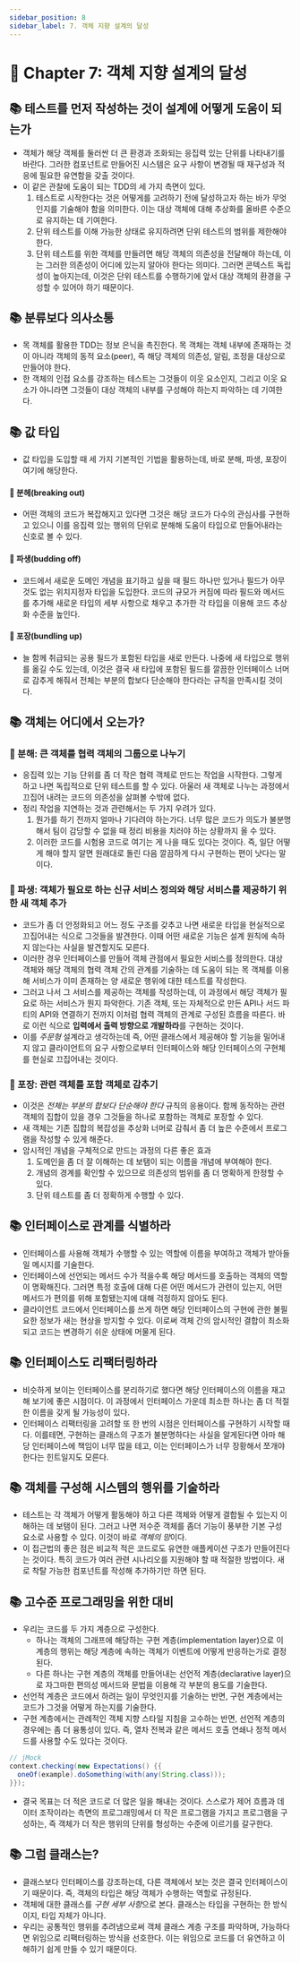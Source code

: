 ```yaml
---
sidebar_position: 8
sidebar_label: 7. 객체 지향 설계의 달성
---
```


# 🌈 Chapter 7: 객체 지향 설계의 달성

## 📚 테스트를 먼저 작성하는 것이 설계에 어떻게 도움이 되는가
- 객체가 해당 객체를 둘러싼 더 큰 환경과 조화되는 응집력 있는 단위를 나타내기를 바란다. 그러한 컴포넌트로 만들어진 시스템은 요구 사항이 변경될 때 재구성과 적응에 필요한 유연함을 갖출 것이다.
- 이 같은 관찰에 도움이 되는 TDD의 세 가지 측면이 있다.
  1. 테스트로 시작한다는 것은 어떻게를 고려하기 전에 달성하고자 하는 바가 무엇인지를 기술해야 함을 의미한다. 이는 대상 객체에 대해 추상화를 올바른 수준으로 유지하는 데 기여한다.
  2. 단위 테스트를 이해 가능한 상태로 유지하려면 단위 테스트의 범위를 제한해야 한다.
  3. 단위 테스트를 위한 객체를 만들려면 해당 객체의 의존성을 전달해야 하는데, 이는 그러한 의존성이 어디에 있는지 알아야 한다는 의미다. 그러면 콘텍스트 독립성이 높아지는데, 이것은 단위 테스트를 수행하기에 앞서 대상 객체의 환경을 구성할 수 있어야 하기 때문이다.

## 📚 분류보다 의사소통
- 목 객체를 활용한 TDD는 정보 은닉을 촉진한다. 목 객체는 객체 내부에 존재하는 것이 아니라 객체의 동적 요소(peer), 즉 해당 객체의 의존성, 알림, 조정을 대상으로 만들어야 한다.
- 한 객체의 인접 요소를 강조하는 테스트는 그것들이 이웃 요소인지, 그리고 이웃 요소가 아니라면 그것들이 대상 객체의 내부를 구성해야 하는지 파악하는 데 기여한다.

## 📚 값 타입
- 값 타입을 도입할 때 세 가지 기본적인 기법을 활용하는데, 바로 분해, 파생, 포장이 여기에 해당한다.

#### 🐶 분헤(breaking out)
- 어떤 객체의 코드가 복잡해지고 있다면 그것은 해당 코드가 다수의 관심사를 구현하고 있으니 이를 응집력 있는 행위의 단위로 분해해 도움이 타입으로 만들어내라는 신호로 볼 수 있다.

#### 🐶 파생(budding off)
- 코드에서 새로운 도메인 개념을 표기하고 싶을 때 필드 하나만 있거나 필드가 아무것도 없는 위치지정자 타입을 도입한다. 코드의 규모가 커짐에 따라 필드와 메서드를 추가해 새로운 타입의 세부 사항으로 채우고 추가한 각 타입을 이용해 코드 추상화 수준을 높인다.

#### 🐶 포장(bundling up)
- 늘 함께 취급되는 공용 필드가 포함된 타입을 새로 만든다. 나중에 새 타입으로 행위를 옮길 수도 있는데, 이것은 결국 새 타입에 포함된 필드를 깔끔한 인터페이스 너머로 감추게 해줘서 전체는 부분의 합보다 단순해야 한다라는 규칙을 만족시킬 것이다.

## 📚 객체는 어디에서 오는가?

### 🎈 분해: 큰 객체를 협력 객체의 그룹으로 나누기
- 응집력 있는 기능 단위를 좀 더 작은 협력 객체로 만드는 작업을 시작한다. 그렇게 하고 나면 독립적으로 단위 테스트를 할 수 있다. 아울러 새 객체로 나누는 과정에서 끄집어 내려는 코드의 의존성을 살펴볼 수밖에 없다.
- 정리 작업을 지연하는 것과 관련해서는 두 가지 우려가 있다.
  1. 뭔가를 하기 전까지 얼마나 기다려야 하는가다. 너무 많은 코드가 의도가 불분명해서 팀이 감당할 수 없을 때 정리 비용을 치러야 하는 상황까지 올 수 있다.
  2. 이러한 코드를 시험용 코드로 여기는 게 나을 때도 있다는 것이다. 즉, 일단 어떻게 해야 할지 알면 원래대로 돌린 다음 깔끔하게 다시 구현하는 편이 낫다는 말이다.

### 🎈 파생: 객체가 필요로 하는 신규 서비스 정의와 해당 서비스를 제공하기 위한 새 객체 추가
- 코드가 좀 더 안정화되고 어느 정도 구조를 갖추고 나면 새로운 타입을 현실적으로 끄집어내는 식으로 그것들을 발견한다. 이때 어떤 새로운 기능은 설계 원칙에 속하지 않는다는 사실을 발견할지도 모른다.
- 이러한 경우 인터페이스를 만들어 객체 관점에서 필요한 서비스를 정의한다. 대상 객체와 해당 객체의 협력 객체 간의 관계를 기술하는 데 도움이 되는 목 객체를 이용해 서비스가 이미 존재하는 양 새로운 행위에 대한 테스트를 작성한다.
- 그러고 나서 그 서비스를 제공하는 객체를 작성하는데, 이 과정에서 해당 객체가 필요로 하는 서비스가 뭔지 파악한다. 기존 객체, 또는 자체적으로 만든 API나 서드 파티의 API와 연결하기 전까지 이처럼 협력 객체의 관계로 구성된 흐름을 따른다. 바로 이런 식으로 **입력에서 출력 방향으로 개발하라**를 구현하는 것이다.
- 이를 *주문형* 설계라고 생각하는데 즉, 어떤 클래스에서 제공해야 할 기능을 밀어내지 않고 클라이언트의 요구 사항으로부터 인터페이스와 해당 인터페이스의 구현체를 현실로 끄집어내는 것이다.

### 🎈 포장: 관련 객체를 포함 객체로 감추기
- 이것은 *전체는 부분의 합보다 단순해야 한다* 규칙의 응용이다. 함께 동작하는 관련 객체의 집합이 있을 경우 그것들을 하나로 포함하는 객체로 포장할 수 있다.
- 새 객체는 기존 집합의 복잡성을 추상화 너머로 감춰서 좀 더 높은 수준에서 프로그램을 작성할 수 있게 해준다.
- 암시적인 개념을 구체적으로 만드는 과정의 다른 좋은 효과
  1. 도메인을 좀 더 잘 이해하는 데 보탬이 되는 이름을 개념에 부여해야 한다.
  2. 개념의 경계를 확인할 수 있으므로 의존성의 범위를 좀 더 명확하게 한정할 수 있다.
  3. 단위 테스트를 좀 더 정확하게 수행할 수 있다.

## 📚 인터페이스로 관계를 식별하라
- 인터페이스를 사용해 객체가 수행할 수 있는 역할에 이름을 부여하고 객체가 받아들일 메시지를 기술한다.
- 인터페이스에 선언되는 메서드 수가 적을수록 해당 메서드를 호출하는 객체의 역할이 명확해진다. 그러면 특정 호출에 대해 다른 어떤 메서드가 관련이 있는지, 어떤 메서드가 편의를 위해 포함됐는지에 대해 걱정하지 않아도 된다.
- 클라이언트 코드에서 인터페이스를 쓰게 하면 해당 인터페이스의 구현에 관한 불필요한 정보가 새는 현상을 방지할 수 있다. 이로써 객체 간의 암시적인 결합이 최소화되고 코드는 변경하기 쉬운 상태에 머물게 된다.

## 📚 인터페이스도 리팩터링하라
- 비슷하게 보이는 인터페이스를 분리하기로 했다면 해당 인터페이스의 이름을 재고해 보기에 좋은 시점이다. 이 과정에서 인터페이스 가운데 최소한 하나는 좀 더 적절한 이름을 갖게 될 가능성이 있다.
- 인터페이스 리팩터링을 고려할 또 한 번의 시점은 인터페이스를 구현하기 시작할 때다. 이를테면, 구현하는 클래스의 구조가 불분명하다는 사실을 알게된다면 아마 해당 인터페이스에 책임이 너무 많을 테고, 이는 인터페이스가 너무 장황해서 쪼개야 한다는 힌트일지도 모른다.

## 📚 객체를 구성해 시스템의 행위를 기술하라
- 테스트는 각 객체가 어떻게 활동해야 하고 다른 객체와 어떻게 결합될 수 있는지 이해하는 데 보탬이 된다. 그러고 나면 저수준 객체를 좀더 기능이 풍부한 기본 구성 요소로 사용할 수 있다. 이것이 바로 *객체의 망*이다.
- 이 접근법의 좋은 점은 비교적 적은 코드로도 유연한 애플케이션 구조가 만들어진다는 것이다. 특히 코드가 여러 관련 시나리오를 지원해야 할 때 적절한 방법이다. 새로 착탈 가능한 컴포넌트를 작성해 추가하기만 하면 된다.

## 📚 고수준 프로그래밍을 위한 대비
- 우리는 코드를 두 가지 계층으로 구성한다. 
  - 하나는 객체의 그래프에 해당하는 구현 계층(implementation layer)으로 이 계층의 행위는 해당 계층에 속하는 객체가 이벤트에 어떻게 반응하는가로 결정된다.
  - 다른 하나는 구현 계층의 객체를 만들어내는 선언적 계층(declarative layer)으로 자그마한 편의성 메서드와 문법을 이용해 각 부분의 용도를 기술한다.
- 선언적 계층은 코드에서 하려는 일이 무엇인지를 기술하는 반면, 구현 계층에서는 코드가 그것을 어떻게 하는지를 기술한다.
- 구현 계층에서는 관례적인 객체 지향 스타일 지침을 고수하는 반면, 선언적 계층의 경우에는 좀 더 융통성이 있다. 즉, 열차 전복과 같은 메서드 호출 연쇄나 정적 메서드를 사용할 수도 있다는 것이다.

```java
// jMock
context.checking(new Expectations() {{
  oneOf(example).doSomething(with(any(String.class)));
}});
```

- 결국 목표는 더 적은 코드로 더 많은 일을 해내는 것이다. 스스로가 제어 흐름과 데이터 조작이라는 측면의 프로그래밍에서 더 작은 프로그램을 가지고 프로그램을 구성하는, 즉 객체가 더 작은 행위의 단위를 형성하는 수준에 이르기를 갈구한다.

## 📚 그럼 클래스는?
- 클래스보다 인터페이스를 강조하는데, 다른 객체에서 보는 것은 결국 인터페이스이기 때문이다. 즉, 객체의 타입은 해당 객체가 수행하는 역할로 규정된다.
- 객체에 대한 클래스를 *구현 세부 사항*으로 본다. 클래스는 타입을 구현하는 한 방식이지, 타입 자체가 아니다.
- 우리는 공통적인 행위를 추려냄으로써 객체 클래스 계층 구조를 파악하며, 가능하다면 위임으로 리팩터링하는 방식을 선호한다. 이는 위임으로 코드를 더 유연하고 이해하기 쉽게 만들 수 있기 때문이다.
